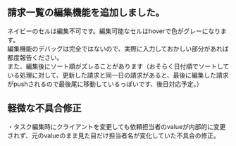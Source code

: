 ## 請求一覧の編集機能を追加しました。

ネイビーのセルは編集不可です。編集可能なセルはhoverで色がグレーになります。<br>
編集機能のデバッグは完全ではないので、実際に入力しておかしい部分があれば都度報告ください。<br>
また、編集後にソート順がズレることがあります（おそらく日付順でソートしている処理に対して、更新した請求と同一日の請求があると、最後に編集した請求がpushされるので最後尾に移動しているっぽいです、後日対応予定。）

## 軽微な不具合修正
・タスク編集時にクライアントを変更しても依頼担当者のvalueが内部的に変更されず、元のvalueのまま見た目だけ担当者名が変化していた不具合の修正。